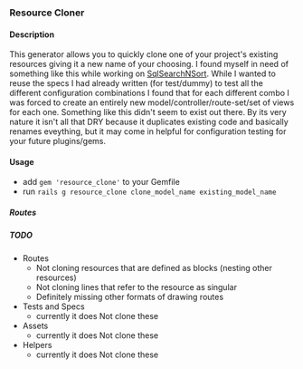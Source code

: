 ### Resource Cloner ###

#### Description ####
This generator allows you to quickly clone one of your project's existing resources giving it a new name of your choosing. I found myself in need of something like this while working on [SqlSearchNSort](https://github.com/jomalley2112/sql_search_n_sort). While I wanted to reuse the specs I had already written (for test/dummy) to test all the different configuration combinations I found that for each different combo I was forced to create an entirely new model/controller/route-set/set of views for each one. Something like this didn't seem to exist out there. By its very nature it isn't all that DRY because it duplicates existing code and basically renames eveything, but it may come in helpful for configuration testing for your future plugins/gems.

#### Usage ####
- add `gem 'resource_clone'` to your Gemfile
- run `rails g resource_clone clone_model_name existing_model_name`


##### Routes #####



##### TODO #####
- Routes
	- Not cloning resources that are defined as blocks (nesting other resources)
	- Not cloning lines that refer to the resource as singular
	- Definitely missing other formats of drawing routes
- Tests and Specs
	- currently it does Not clone these
- Assets
	- currently it does Not clone these
- Helpers
	- currently it does Not clone these
